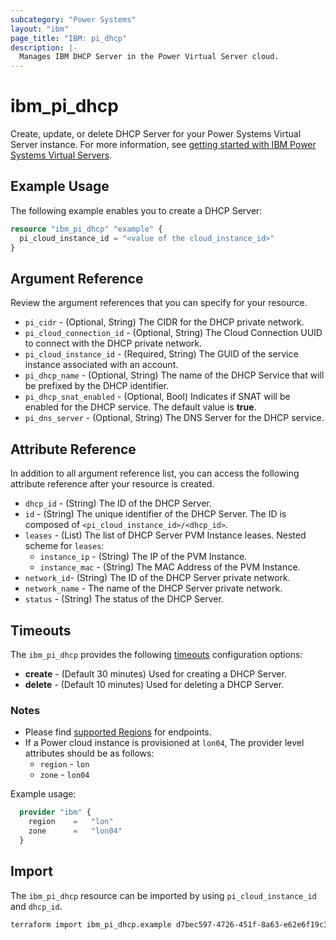 ```yaml
---
subcategory: "Power Systems"
layout: "ibm"
page_title: "IBM: pi_dhcp"
description: |-
  Manages IBM DHCP Server in the Power Virtual Server cloud.
---
```


# ibm_pi_dhcp

Create, update, or delete DHCP Server for your Power Systems Virtual Server instance. For more information, see [getting started with IBM Power Systems Virtual Servers](https://cloud.ibm.com/docs/power-iaas?topic=power-iaas-getting-started).

## Example Usage

The following example enables you to create a DHCP Server:

```terraform
resource "ibm_pi_dhcp" "example" {
  pi_cloud_instance_id = "<value of the cloud_instance_id>"
}
```

## Argument Reference

Review the argument references that you can specify for your resource.

- `pi_cidr` - (Optional, String) The CIDR for the DHCP private network.
- `pi_cloud_connection_id` - (Optional, String) The Cloud Connection UUID to connect with the DHCP private network.
- `pi_cloud_instance_id` - (Required, String) The GUID of the service instance associated with an account.
- `pi_dhcp_name` - (Optional, String) The name of the DHCP Service that will be prefixed by the DHCP identifier.
- `pi_dhcp_snat_enabled` - (Optional, Bool) Indicates if SNAT will be enabled for the DHCP service. The default value is **true**.
- `pi_dns_server` - (Optional, String) The DNS Server for the DHCP service.

## Attribute Reference

In addition to all argument reference list, you can access the following attribute reference after your resource is created.

- `dhcp_id` - (String) The ID of the DHCP Server.
- `id` - (String) The unique identifier of the DHCP Server. The ID is composed of `<pi_cloud_instance_id>/<dhcp_id>`.
- `leases` - (List) The list of DHCP Server PVM Instance leases.
  Nested scheme for `leases`:
  - `instance_ip` - (String) The IP of the PVM Instance.
  - `instance_mac` - (String) The MAC Address of the PVM Instance.
- `network_id`- (String) The ID of the DHCP Server private network.
- `network_name` - The name of the DHCP Server private network.
- `status` - (String) The status of the DHCP Server.

## Timeouts

The `ibm_pi_dhcp` provides the following [timeouts](https://www.terraform.io/docs/language/resources/syntax.html) configuration options:

- **create** - (Default 30 minutes) Used for creating a DHCP Server.
- **delete** - (Default 10 minutes) Used for deleting a DHCP Server.

### Notes

- Please find [supported Regions](https://cloud.ibm.com/apidocs/power-cloud#endpoint) for endpoints.
- If a Power cloud instance is provisioned at `lon04`, The provider level attributes should be as follows:
  - `region` - `lon`
  - `zone` - `lon04`
  
Example usage:

  ```terraform
    provider "ibm" {
      region    =   "lon"
      zone      =   "lon04"
    }
  ```

## Import

The `ibm_pi_dhcp` resource can be imported by using `pi_cloud_instance_id` and `dhcp_id`.

```bash
terraform import ibm_pi_dhcp.example d7bec597-4726-451f-8a63-e62e6f19c32c/0e48e1be-9f54-4a67-ba55-7e31ce98b65a
```
